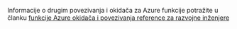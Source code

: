 Informacije o drugim povezivanja i okidača za Azure funkcije potražite u članku [funkcije Azure okidača i povezivanja reference za razvojne inženjere](../articles/azure-functions/functions-triggers-bindings.md)

